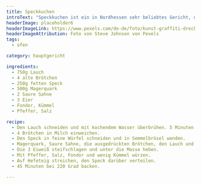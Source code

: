 ```yaml
---
title: Speckkuchen
introText: "Speckkuchen ist ein in Nordhessen sehr beliebtes Gericht, das man im Winter auch bei manchen Bäckern kaufen kann. Aber auch hier gilt wieder: selbstgemacht ist besser !"
headerImage: placeholder6
headerImageLink: https://www.pexels.com/de-de/foto/kunst-graffiti-dreckig-textur-7486894/
headerImageAttribution: Foto von Steve Johnson von Pexels
tags:
  - ofen

category: hauptgericht

ingredients:
  - 750g Lauch
  - 4 alte Brötchen
  - 250g fetten Speck
  - 500g Magerquark
  - 2 Saure Sahne
  - 3 Eier
  - Fondor, Kümmel
  - Pfeffer, Salz

recipe:
  - Den Lauch schneiden und mit kochendem Wasser überbrühen. 5 Minuten ziehen lassen.
  - 4 Brötchen in Milch einweichen.
  - Den Speck in feine Würfel schneiden und in Semmelbrösel wenden.
  - Magerquark, Saure Sahne, die ausgedrückten Brötchen, den Lauch und 3 Eigelb vermengen.
  - Die 3 Eiweiß steifschlagen und unter die Masse heben.
  - Mit Pfeffer, Salz, Fondor und wenig Kümmel würzen.
  - Auf Hefeteig streichen, den Speck darüber verteilen.
  - 45 Minuten bei 220 Grad backen.

---
```


